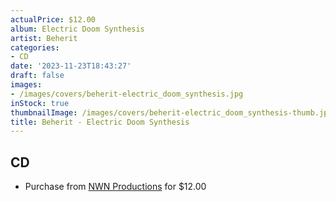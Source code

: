```yaml
---
actualPrice: $12.00
album: Electric Doom Synthesis
artist: Beherit
categories:
- CD
date: '2023-11-23T18:43:27'
draft: false
images:
- /images/covers/beherit-electric_doom_synthesis.jpg
inStock: true
thumbnailImage: /images/covers/beherit-electric_doom_synthesis-thumb.jpg
title: Beherit - Electric Doom Synthesis
---
```


## CD
* Purchase from [NWN Productions](http://shop.nwnprod.com/index.php?route=product/product&path=93&product_id=43198&sort=pd.name&order=ASC) for $12.00
